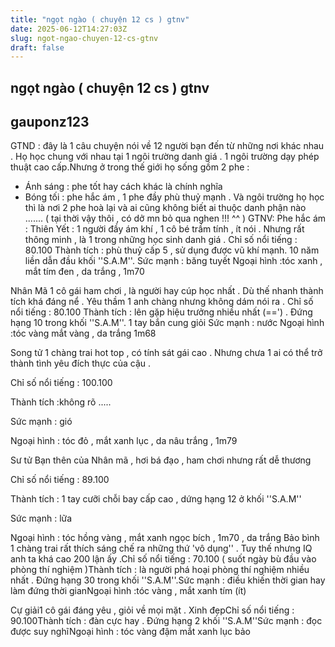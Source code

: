 ```yaml
---
title: "ngọt ngào ( chuyện 12 cs ) gtnv"
date: 2025-06-12T14:27:03Z
slug: ngot-ngao-chuyen-12-cs-gtnv
draft: false
---
```


## ngọt ngào ( chuyện 12 cs ) gtnv

## gauponz123

GTND : đây là 1 câu chuyện nói về 12 người bạn đến từ những nơi khác nhau . Họ học chung với nhau tại 1 ngôi trường danh giá . 1 ngôi trường dạy phép thuật cao cấp.Nhưng ở trong thế giới họ sống gồm 2 phe :
+ Ánh sáng : phe tốt hay cách khác là chính nghĩa
+ Bóng tối : phe hắc ám , 1 phe đầy phù thuỷ mạnh .
Và ngôi trường họ học thì là nơi 2 phe hoà lại và ai cũng không biết ai thuộc danh phận nào .......
( tại thời vậy thôi , có dở mn bỏ qua nghen !!! ^^ )
GTNV:
Phe hắc ám :
Thiên Yết :
1 người đầy ám khí , 1 cô bé trầm tính , ít nói . Nhưng rất thông minh , là 1 trong những học sinh danh giá .
Chỉ số nổi tiếng : 80.100
Thành tích : phù thuỷ cấp 5 , sử dụng được vũ khí mạnh. 10 năm liền dẫn đầu khối ''S.A.M''.
Sức mạnh : băng tuyết
Ngoại hình :tóc xanh , mắt tím đen , da trắng , 1m70

Nhân Mã
1 cô gái ham chơi , là người hay cúp học nhất . Dù thế nhanh thành tích khá đáng nể . Yêu thầm 1 anh chàng nhưng không dám nói ra .
Chỉ số nổi tiếng : 80.100
Thành tích : lên gặp hiệu trưởng nhiều nhất (==') . Đứng hạng 10 trong khối ''S.A.M''. 1 tay bắn cung giỏi
Sức mạnh : nước
Ngoại hình :tóc vàng mắt vàng , da trắng 1m68
 

Song tử 
1 chàng trai hot top , có tính sát gái cao . Nhưng chưa 1 ai có thể trở thành tình yêu đích thực của cậu .

Chỉ số nổi tiếng : 100.100

Thành tích :không rõ .....

Sức mạnh : gió

Ngoại hình : tóc đỏ , mắt xanh lục , da nâu trắng , 1m79

 Sư tử
Bạn thên của Nhân mã , hơi bá đạo , ham chơi nhưng rất dễ thương

Chỉ số nổi tiếng : 89.100

Thành tích : 1 tay cưỡi chỗi bay cấp cao , dứng hạng 12 ở khối ''S.A.M''

Sức mạnh : lữa

Ngoại hình : tóc hồng vàng , mắt xanh ngọc bích , 1m70 , da trắng
Bảo bình 1 chàng trai rất thích sáng chế ra những thứ 'vô dụng'' . Tuy thế nhưng IQ anh ta khá cao 200 lận ấy .Chỉ số nổi tiếng : 70.100 ( suốt ngày bù đầu vào phòng thí nghiệm )Thành tích : là người phá hoại phòng thí nghiệm nhiều nhất . Đứng hạng 30 trong khối ''S.A.M''.Sức mạnh : điều khiến thời gian hay làm đứng thời gianNgoại hình :tóc vàng , mắt xanh tím (ít)
 
 Cự giải1 cô gái đáng yêu , giỏi về mọi mặt . Xinh đẹpChỉ số nổi tiếng : 90.100Thành tích : đàn cực hay . Đứng hạng 2 khối ''S.A.M''Sức mạnh : đọc được suy nghĩNgoại hình : tóc vàng đậm mắt xanh lục bảo